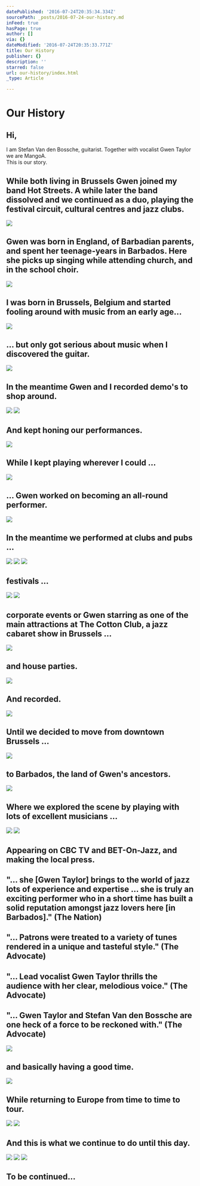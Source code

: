 ```yaml
---
datePublished: '2016-07-24T20:35:34.334Z'
sourcePath: _posts/2016-07-24-our-history.md
inFeed: true
hasPage: true
author: []
via: {}
dateModified: '2016-07-24T20:35:33.771Z'
title: Our History
publisher: {}
description: ''
starred: false
url: our-history/index.html
_type: Article

---
```

# Our History

## Hi,   
I am Stefan Van den Bossche, guitarist. Together with vocalist Gwen Taylor we are MangoA.   
This is our story.

## While both living in Brussels Gwen joined my band Hot Streets. A while later the band dissolved and we continued as a duo, playing the festival circuit, cultural centres and jazz clubs.
![](https://the-grid-user-content.s3-us-west-2.amazonaws.com/7f26cecb-d2ce-486f-9cc6-9214bb19f696.jpg)

## Gwen was born in England, of Barbadian parents, and spent her teenage-years in Barbados. Here she picks up singing while attending church, and in the school choir.
![](https://the-grid-user-content.s3-us-west-2.amazonaws.com/dcd998fa-2dc4-4430-9029-1c3b30994ea3.jpg)

## I was born in Brussels, Belgium and started fooling around with music from an early age...
![](https://s3-us-west-2.amazonaws.com/the-grid-img/p/5bc06445bab6a7ae3158dd4599035609dbf9ef97.jpg)

## ... but only got serious about music when I discovered the guitar.
![](https://s3-us-west-2.amazonaws.com/the-grid-img/p/912c9b41184925666b54171fd58633456c7d8dbb.jpg)

## In the meantime Gwen and I recorded demo's to shop around.
![](https://the-grid-user-content.s3-us-west-2.amazonaws.com/268a6d69-0ebb-46ea-a455-f26a2d80207b.jpg)
![](https://s3-us-west-2.amazonaws.com/the-grid-img/p/4a948cd6251e024ded7e12eb74714a83376b4379.jpg)

## And kept honing our performances.
![](https://the-grid-user-content.s3-us-west-2.amazonaws.com/38f3c27b-bf45-4c91-b42c-0c0e5e397e30.jpg)

## While I kept playing wherever I could ...
![](https://s3-us-west-2.amazonaws.com/the-grid-img/p/2bf9a16f5804c8de4aade16d824737dc7bf42c58.jpg)

## ... Gwen worked on becoming an all-round performer.
![](https://the-grid-user-content.s3-us-west-2.amazonaws.com/ca314f2e-f542-4246-ab3a-c48f0d1db5a3.jpg)

## In the meantime we performed at clubs and pubs ...
![](https://the-grid-user-content.s3-us-west-2.amazonaws.com/fbbad21a-360a-4d7c-9dca-1e3244372ce9.jpg)
![](https://the-grid-user-content.s3-us-west-2.amazonaws.com/4d2bedf4-df55-405e-bbc1-9d936477b513.jpg)
![](https://s3-us-west-2.amazonaws.com/the-grid-img/p/07499d8ff86501f94fb41f0ee27a8830be08e867.jpg)

## festivals ...
![](https://the-grid-user-content.s3-us-west-2.amazonaws.com/61ae0e72-cd74-400c-b8bd-5880a7f54e1a.jpg)
![](https://s3-us-west-2.amazonaws.com/the-grid-img/p/15c6f5b037e710aec8e1374e2dbb9a5487677528.jpg)

## corporate events or Gwen starring as one of the main attractions at The Cotton Club, a jazz cabaret show in Brussels ...
![](https://s3-us-west-2.amazonaws.com/the-grid-img/p/9dedd947473d04caf983f82bc039ce56c77e3133.jpg)

## and house parties.
![](https://s3-us-west-2.amazonaws.com/the-grid-img/p/a130ef9a425e84d17034142ee177c54fc0770a8c.jpg)

## And recorded.
![](https://the-grid-user-content.s3-us-west-2.amazonaws.com/8738883e-59e7-42f8-9bda-10f3733ddd87.jpg)

## Until we decided to move from downtown Brussels ...
![](https://the-grid-user-content.s3-us-west-2.amazonaws.com/30ffaf09-7667-4738-9062-30d7d0e9a5d9.jpg)

## to Barbados, the land of Gwen's ancestors.
![](https://s3-us-west-2.amazonaws.com/the-grid-img/p/3eaef3be9065a311eec0a900b8a8f99528272523.jpg)

## Where we explored the scene by playing with lots of excellent musicians ...
![](https://the-grid-user-content.s3-us-west-2.amazonaws.com/52eac893-8001-4fdc-bd2d-36f3076f0588.jpg)
![](https://s3-us-west-2.amazonaws.com/the-grid-img/p/ea72e1d359c3d64ddc0add39ffcbfa2ca3da0c55.jpg)

## Appearing on CBC TV and BET-On-Jazz, and making the local press.

## "... she \[Gwen Taylor\] brings to the world of jazz lots of experience and expertise ... she is truly an exciting performer who in a short time has built a solid reputation amongst jazz lovers here \[in Barbados\]." (The Nation)

## "... Patrons were treated to a variety of tunes rendered in a unique and tasteful style." (The Advocate)

## "... Lead vocalist Gwen Taylor thrills the audience with her clear, melodious voice." (The Advocate)

## "... Gwen Taylor and Stefan Van den Bossche are one heck of a force to be reckoned with." (The Advocate)
![](https://the-grid-user-content.s3-us-west-2.amazonaws.com/53342a16-0ec6-4982-bf56-7b3f0cfcb458.jpg)

## and basically having a good time.
![](https://the-grid-user-content.s3-us-west-2.amazonaws.com/a8337803-28b6-4e59-b053-cc02a0c70abe.jpg)

## While returning to Europe from time to time to tour.
![](https://s3-us-west-2.amazonaws.com/the-grid-img/p/5ac3f169c5ab1299143f22133ea0acb4ba5acee3.jpg)
![](https://s3-us-west-2.amazonaws.com/the-grid-img/p/194be0579922bdcc75ace518d8adc894d3c96599.jpg)

## And this is what we continue to do until this day.
![](https://the-grid-user-content.s3-us-west-2.amazonaws.com/139ea741-c335-4bbe-96a2-1817cd152407.jpg)
![](https://s3-us-west-2.amazonaws.com/the-grid-img/p/b054f0a3dde1bd9c6410531df301cf36984d8598.jpg)
![](https://the-grid-user-content.s3-us-west-2.amazonaws.com/88b0f553-3fba-4378-8245-30410408e205.jpg)

## To be continued...